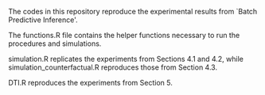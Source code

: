 The codes in this repository reproduce the experimental results from `Batch Predictive Inference'.

The functions.R file contains the helper functions necessary to run the procedures and simulations.

simulation.R replicates the experiments from Sections 4.1 and 4.2, while simulation_counterfactual.R reproduces those from Section 4.3.

DTI.R reproduces the experiments from Section 5.

